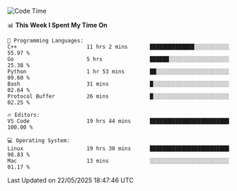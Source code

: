 
<!--START_SECTION:waka-->
![Code Time](http://img.shields.io/badge/Code%20Time-3%2C435%20hrs%2025%20mins-blue)

📊 **This Week I Spent My Time On** 

```text
💬 Programming Languages: 
C++                      11 hrs 2 mins       ██████████████░░░░░░░░░░░   55.97 % 
Go                       5 hrs               ██████░░░░░░░░░░░░░░░░░░░   25.38 % 
Python                   1 hr 53 mins        ██░░░░░░░░░░░░░░░░░░░░░░░   09.60 % 
Bash                     31 mins             █░░░░░░░░░░░░░░░░░░░░░░░░   02.64 % 
Protocol Buffer          26 mins             █░░░░░░░░░░░░░░░░░░░░░░░░   02.25 % 

🔥 Editors: 
VS Code                  19 hrs 44 mins      █████████████████████████   100.00 % 

💻 Operating System: 
Linux                    19 hrs 30 mins      █████████████████████████   98.83 % 
Mac                      13 mins             ░░░░░░░░░░░░░░░░░░░░░░░░░   01.17 % 
```


 Last Updated on 22/05/2025 18:47:46 UTC
<!--END_SECTION:waka-->

